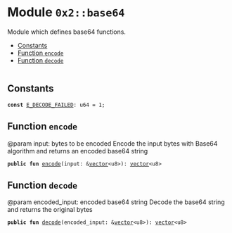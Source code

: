 
<a name="0x2_base64"></a>

# Module `0x2::base64`

Module which defines base64 functions.


-  [Constants](#@Constants_0)
-  [Function `encode`](#0x2_base64_encode)
-  [Function `decode`](#0x2_base64_decode)


<pre><code></code></pre>



<a name="@Constants_0"></a>

## Constants


<a name="0x2_base64_E_DECODE_FAILED"></a>



<pre><code><b>const</b> <a href="base64.md#0x2_base64_E_DECODE_FAILED">E_DECODE_FAILED</a>: u64 = 1;
</code></pre>



<a name="0x2_base64_encode"></a>

## Function `encode`

@param input: bytes to be encoded
Encode the input bytes with Base64 algorithm and returns an encoded base64 string


<pre><code><b>public</b> <b>fun</b> <a href="base64.md#0x2_base64_encode">encode</a>(input: &<a href="">vector</a>&lt;u8&gt;): <a href="">vector</a>&lt;u8&gt;
</code></pre>



<a name="0x2_base64_decode"></a>

## Function `decode`

@param encoded_input: encoded base64 string
Decode the base64 string and returns the original bytes


<pre><code><b>public</b> <b>fun</b> <a href="base64.md#0x2_base64_decode">decode</a>(encoded_input: &<a href="">vector</a>&lt;u8&gt;): <a href="">vector</a>&lt;u8&gt;
</code></pre>

